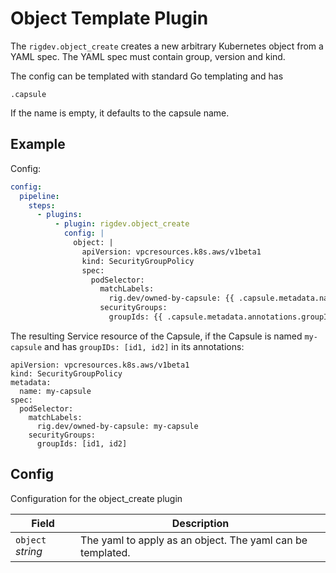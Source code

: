 # Object Template Plugin

The `rigdev.object_create` creates a new arbitrary Kubernetes object from a YAML spec. The YAML spec must contain group, version and kind.

The config can be templated with standard Go templating and has

```
.capsule
```

If the name is empty, it defaults to the capsule name.

## Example

Config:

```yaml title="Helm values - Operator"
config:
  pipeline:
    steps:
      - plugins:
          - plugin: rigdev.object_create
            config: |
              object: |
                apiVersion: vpcresources.k8s.aws/v1beta1
                kind: SecurityGroupPolicy
                spec:
                  podSelector:
                    matchLabels:
                      rig.dev/owned-by-capsule: {{ .capsule.metadata.name }}
                    securityGroups:
                      groupIds: {{ .capsule.metadata.annotations.groupIDs }}
```

The resulting Service resource of the Capsule, if the Capsule is named `my-capsule` and has `groupIDs: [id1, id2]` in its annotations:

```
apiVersion: vpcresources.k8s.aws/v1beta1
kind: SecurityGroupPolicy
metadata:
  name: my-capsule
spec:
  podSelector:
    matchLabels:
      rig.dev/owned-by-capsule: my-capsule
    securityGroups:
      groupIds: [id1, id2]
```

## Config



Configuration for the object_create plugin

| Field | Description |
| --- | --- |
| `object` _string_ | The yaml to apply as an object. The yaml can be templated. |



